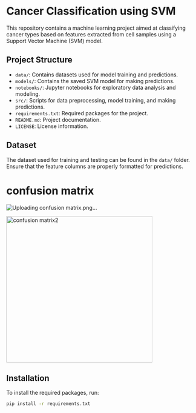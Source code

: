 # Cancer Classification using SVM

This repository contains a machine learning project aimed at classifying cancer types based on features extracted from cell samples using a Support Vector Machine (SVM) model.

## Project Structure

- `data/`: Contains datasets used for model training and predictions.
- `models/`: Contains the saved SVM model for making predictions.
- `notebooks/`: Jupyter notebooks for exploratory data analysis and modeling.
- `src/`: Scripts for data preprocessing, model training, and making predictions.
- `requirements.txt`: Required packages for the project.
- `README.md`: Project documentation.
- `LICENSE`: License information.

## Dataset

The dataset used for training and testing can be found in the `data/` folder. Ensure that the feature columns are properly formatted for predictions.

# confusion matrix
![Uploading confusion matrix.png…]()

<img width="386" alt="confusion matrix2" src="https://github.com/user-attachments/assets/189561a1-c94b-488f-b428-616d7194f945">


## Installation

To install the required packages, run:
```bash
pip install -r requirements.txt
